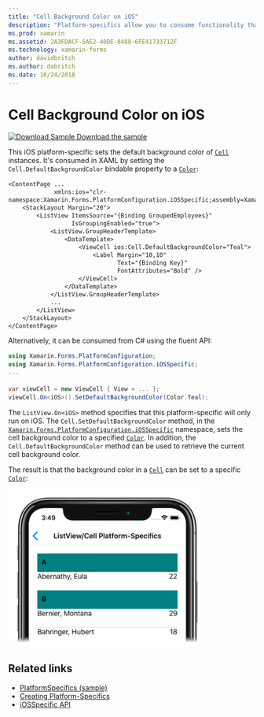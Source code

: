 ```yaml
---
title: "Cell Background Color on iOS"
description: "Platform-specifics allow you to consume functionality that's only available on a specific platform, without implementing custom renderers or effects. This article explains how to consume the iOS platform-specific that sets the default background color of cells on iOS."
ms.prod: xamarin
ms.assetid: 2A3FDACF-5AE2-40DE-8488-6FE41733712F
ms.technology: xamarin-forms
author: davidbritch
ms.author: dabritch
ms.date: 10/24/2018
---
```


# Cell Background Color on iOS

[![Download Sample](~/media/shared/download.png) Download the sample](https://developer.xamarin.com/samples/xamarin-forms/userinterface/platformspecifics/)

This iOS platform-specific sets the default background color of [`Cell`](xref:Xamarin.Forms.Cell) instances. It's consumed in XAML by setting the `Cell.DefaultBackgroundColor` bindable property to a [`Color`](xref:Xamarin.Forms.Color):

```xaml
<ContentPage ...
             xmlns:ios="clr-namespace:Xamarin.Forms.PlatformConfiguration.iOSSpecific;assembly=Xamarin.Forms.Core">
    <StackLayout Margin="20">
        <ListView ItemsSource="{Binding GroupedEmployees}"
                  IsGroupingEnabled="true">
            <ListView.GroupHeaderTemplate>
                <DataTemplate>
                    <ViewCell ios:Cell.DefaultBackgroundColor="Teal">
                        <Label Margin="10,10"
                               Text="{Binding Key}"
                               FontAttributes="Bold" />
                    </ViewCell>
                </DataTemplate>
            </ListView.GroupHeaderTemplate>
            ...
        </ListView>
    </StackLayout>
</ContentPage>
```

Alternatively, it can be consumed from C# using the fluent API:

```csharp
using Xamarin.Forms.PlatformConfiguration;
using Xamarin.Forms.PlatformConfiguration.iOSSpecific;
...

var viewCell = new ViewCell { View = ... };
viewCell.On<iOS>().SetDefaultBackgroundColor(Color.Teal);
```

The `ListView.On<iOS>` method specifies that this platform-specific will only run on iOS. The `Cell.SetDefaultBackgroundColor` method, in the [`Xamarin.Forms.PlatformConfiguration.iOSSpecific`](xref:Xamarin.Forms.PlatformConfiguration.iOSSpecific) namespace, sets the cell background color to a specified [`Color`](xref:Xamarin.Forms.Color). In addition, the `Cell.DefaultBackgroundColor` method can be used to retrieve the current cell background color.

The result is that the background color in a [`Cell`](xref:Xamarin.Forms.Cell) can be set to a specific [`Color`](xref:Xamarin.Forms.Color):

[![Screenshot of the Teal group header cells, on iOS](cell-background-color-images/group-header-cell-color.png "ListView with teal group header cells")](cell-background-color-images/group-header-cell-color-large.png#lightbox "ListView with teal group header cells")

## Related links

- [PlatformSpecifics (sample)](https://developer.xamarin.com/samples/xamarin-forms/userinterface/platformspecifics/)
- [Creating Platform-Specifics](~/xamarin-forms/platform/platform-specifics/index.md#creating-platform-specifics)
- [iOSSpecific API](xref:Xamarin.Forms.PlatformConfiguration.iOSSpecific)
